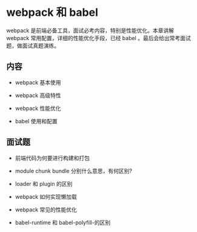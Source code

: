 # webpack 和 babel

webpack 是前端必备工具，面试必考内容，特别是性能优化。本章讲解 webpack 常用配置，详细的性能优化手段，已经 babel 。最后会给出常考面试题，做面试真题演练。

## 内容

- webpack 基本使用

- webpack 高级特性

- webpack 性能优化

- babel 使用和配置

## 面试题

- 前端代码为何要进行构建和打包

- module chunk bundle 分别什么意思，有何区别?

- loader 和 plugin 的区别

- webpack 如何实现懒加载

- webpack 常见的性能优化

- babel-runtime 和 babel-polyfill-的区别
